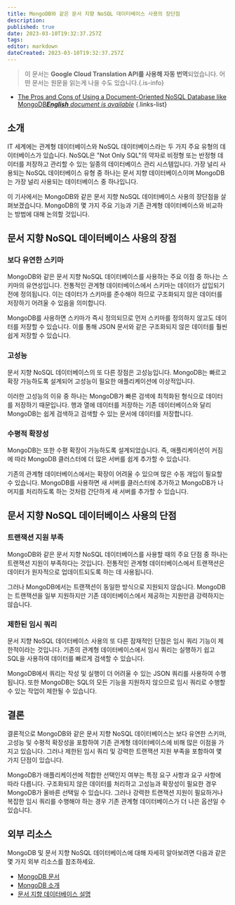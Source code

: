 ```yaml
---
title: MongoDB와 같은 문서 지향 NoSQL 데이터베이스 사용의 장단점
description: 
published: true
date: 2023-03-10T19:32:37.257Z
tags: 
editor: markdown
dateCreated: 2023-03-10T19:32:37.257Z
---
```


> 이 문서는 **Google Cloud Translation API를 사용해 자동 번역**되었습니다.
어떤 문서는 원문을 읽는게 나을 수도 있습니다.{.is-info}



- [The Pros and Cons of Using a Document-Oriented NoSQL Database like MongoDB***English** document is available*](/en/Knowledge-base/NoSQL/the-pros-and-cons-of-using-a-document-oriented-nosql-database-like-mongodb)
{.links-list}



## 소개

IT 세계에는 관계형 데이터베이스와 NoSQL 데이터베이스라는 두 가지 주요 유형의 데이터베이스가 있습니다. NoSQL은 "Not Only SQL"의 약자로 비정형 또는 반정형 데이터를 저장하고 관리할 수 있는 일종의 데이터베이스 관리 시스템입니다. 가장 널리 사용되는 NoSQL 데이터베이스 유형 중 하나는 문서 지향 데이터베이스이며 MongoDB는 가장 널리 사용되는 데이터베이스 중 하나입니다.

이 기사에서는 MongoDB와 같은 문서 지향 NoSQL 데이터베이스 사용의 장단점을 살펴보겠습니다. MongoDB의 몇 가지 주요 기능과 기존 관계형 데이터베이스와 비교하는 방법에 대해 논의할 것입니다.

## 문서 지향 NoSQL 데이터베이스 사용의 장점

### 보다 유연한 스키마

MongoDB와 같은 문서 지향 NoSQL 데이터베이스를 사용하는 주요 이점 중 하나는 스키마의 유연성입니다. 전통적인 관계형 데이터베이스에서 스키마는 데이터가 삽입되기 전에 정의됩니다. 이는 데이터가 스키마를 준수해야 하므로 구조화되지 않은 데이터를 저장하기 어려울 수 있음을 의미합니다.

MongoDB를 사용하면 스키마가 즉시 정의되므로 먼저 스키마를 정의하지 않고도 데이터를 저장할 수 있습니다. 이를 통해 JSON 문서와 같은 구조화되지 않은 데이터를 훨씬 쉽게 저장할 수 있습니다.

### 고성능

문서 지향 NoSQL 데이터베이스의 또 다른 장점은 고성능입니다. MongoDB는 빠르고 확장 가능하도록 설계되어 고성능이 필요한 애플리케이션에 이상적입니다.

이러한 고성능의 이유 중 하나는 MongoDB가 빠른 검색에 최적화된 형식으로 데이터를 저장하기 때문입니다. 행과 열에 데이터를 저장하는 기존 데이터베이스와 달리 MongoDB는 쉽게 검색하고 검색할 수 있는 문서에 데이터를 저장합니다.

### 수평적 확장성

MongoDB는 또한 수평 확장이 가능하도록 설계되었습니다. 즉, 애플리케이션이 커짐에 따라 MongoDB 클러스터에 더 많은 서버를 쉽게 추가할 수 있습니다.

기존의 관계형 데이터베이스에서는 확장이 어려울 수 있으며 많은 수동 개입이 필요할 수 있습니다. MongoDB를 사용하면 새 서버를 클러스터에 추가하고 MongoDB가 나머지를 처리하도록 하는 것처럼 간단하게 새 서버를 추가할 수 있습니다.

## 문서 지향 NoSQL 데이터베이스 사용의 단점

### 트랜잭션 지원 부족

MongoDB와 같은 문서 지향 NoSQL 데이터베이스를 사용할 때의 주요 단점 중 하나는 트랜잭션 지원이 부족하다는 것입니다. 전통적인 관계형 데이터베이스에서 트랜잭션은 데이터가 원자적으로 업데이트되도록 하는 데 사용됩니다.

그러나 MongoDB에서는 트랜잭션이 동일한 방식으로 지원되지 않습니다. MongoDB는 트랜잭션을 일부 지원하지만 기존 데이터베이스에서 제공하는 지원만큼 강력하지는 않습니다.

### 제한된 임시 쿼리

문서 지향 NoSQL 데이터베이스 사용의 또 다른 잠재적인 단점은 임시 쿼리 기능이 제한적이라는 것입니다. 기존의 관계형 데이터베이스에서 임시 쿼리는 실행하기 쉽고 SQL을 사용하여 데이터를 빠르게 검색할 수 있습니다.

MongoDB에서 쿼리는 작성 및 실행이 더 어려울 수 있는 JSON 쿼리를 사용하여 수행됩니다. 또한 MongoDB는 SQL의 모든 기능을 지원하지 않으므로 임시 쿼리로 수행할 수 있는 작업이 제한될 수 있습니다.

## 결론

결론적으로 MongoDB와 같은 문서 지향 NoSQL 데이터베이스는 보다 유연한 스키마, 고성능 및 수평적 확장성을 포함하여 기존 관계형 데이터베이스에 비해 많은 이점을 가지고 있습니다. 그러나 제한된 임시 쿼리 및 강력한 트랜잭션 지원 부족을 포함하여 몇 가지 단점이 있습니다.

MongoDB가 애플리케이션에 적합한 선택인지 여부는 특정 요구 사항과 요구 사항에 따라 다릅니다. 구조화되지 않은 데이터를 처리하고 고성능과 확장성이 필요한 경우 MongoDB가 올바른 선택일 수 있습니다. 그러나 강력한 트랜잭션 지원이 필요하거나 복잡한 임시 쿼리를 수행해야 하는 경우 기존 관계형 데이터베이스가 더 나은 옵션일 수 있습니다.

## 외부 리소스

MongoDB 및 문서 지향 NoSQL 데이터베이스에 대해 자세히 알아보려면 다음과 같은 몇 가지 외부 리소스를 참조하세요.

- [MongoDB 문서](https://docs.mongodb.com/)
- [MongoDB 소개](https://www.mongodb.com/what-is-mongodb)
- [문서 지향 데이터베이스 설명](https://www.mongodb.com/document-databases-explained)